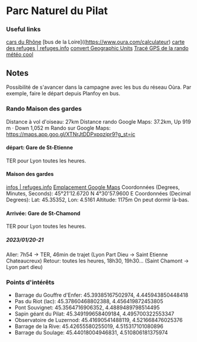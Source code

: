 # Parc Naturel du Pilat

### Useful links
[cars du Rhône](https://www.carsdurhone.fr/calcul-d-itineraire)
[bus de la Loire]((https://www.oura.com/calculateur)
[carte des refuges | refuges.info](https://www.refuges.info/)
[convert Geographic Units](http://rcn.montana.edu/Resources/Converter.aspx)
[Tracé GPS de la rando](https://www.google.fr/maps/place/45%C2%B021'12.7%22N+4%C2%B030'58.0%22E/@45.4054771,4.4368534,12.54z/data=!4m5!3m4!1s0x0:0x91c03075591e1cae!8m2!3d45.35352!4d4.5161)
[météo cool](https://www.meteociel.fr/)

## Notes
Possibilité de s'avancer dans la campagne avec les bus du réseau Oùra. Par exemple, faire le départ depuis Planfoy en bus.

### Rando Maison des gardes
Distance à vol d'oiseau: 27km
Distance rando Google Maps: 37.2km,  Up 919 m · Down 1,052 m
Rando sur Google Maps: https://maps.app.goo.gl/XTNrJtDDPxpqzipr9?g_st=ic

#### départ: Gare de St-Etienne
TER pour Lyon toutes les heures.

#### Maison des gardes
[infos | refuges.info](https://www.refuges.info/point/4251/cabane-non-gardee/Pilat-Velay-Vivarais/Maison-des-gardes/)
[Emplacement Google Maps](https://www.google.fr/maps/place/45%C2%B021'12.7%22N+4%C2%B030'58.0%22E/@45.4054771,4.4368534,12.54z/data=!4m5!3m4!1s0x0:0x91c03075591e1cae!8m2!3d45.35352!4d4.5161)
Coordonnées (Degrees, Minutes, Seconds): 45°21'12.6720 N 4°30'57.9600 E
Coordonnées (Decimal Degrees): Lat: 45.35352, Lon: 4.5161
Altitude: 1175m
On peut dormir là-bas.

#### Arrivée: Gare de St-Chamond
TER pour Lyon toutes les heures.

##### 2023/01/20-21
Aller: 7h54 -> TER, 46min de trajet (Lyon Part Dieu -> Saint Etienne Chateaucreux)
Retour: toutes les heures, 18h30, 19h30... (Saint Chamont -> Lyon part dieu)

### Points d'intérêts
* Barrage du Gouffre d'Enfer: 45.39385167502974, 4.445943850448418
* Pas du Riot (lac): 45.37860468802388, 4.456419872453805
* Pont Souvignet: 45.3564716906352, 4.4889489798514495
* Sapin géant du Pilat: 45.349199658409184, 4.495700322553347
* Observatoire de Luzernod: 45.41690541488119, 4.521668476025376
* Barrage de la Rive: 45.42655580255019, 4.515317101080896
* Barrage du Soulage: 45.44018004946831, 4.510806181375974







